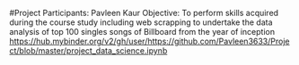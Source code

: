 #Project
Participants: Pavleen Kaur
Objective: To perform skills acquired during the course study including web scrapping to undertake the data analysis of top 100 singles songs of Billboard from the year of inception
https://hub.mybinder.org/v2/gh/user/https://github.com/Pavleen3633/Project/blob/master/project_data_science.ipynb
